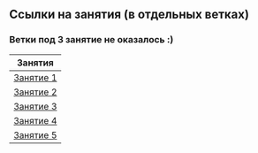 ## Ссылки на занятия (в отдельных ветках)

### Ветки под 3 занятие не оказалось :)

|                              Занятия                               |
| :----------------------------------------------------------------: |
| [Занятие 1](https://github.com/josserden/blended-38/tree/lesson-1) |
| [Занятие 2](https://github.com/josserden/blended-38/tree/lesson-2) |
|                           [Занятие 3]()                            |
| [Занятие 4](https://github.com/josserden/blended-38/tree/lesson-4) |
|                           [Занятие 5]()                            |
